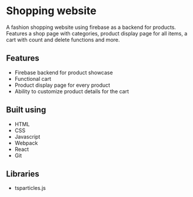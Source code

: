 

# Shopping website

A fashion shopping website using firebase as a backend for products. Features a shop page with categories, product display page for all items, a cart with count and delete functions and more.


## Features

- Firebase backend for product showcase
- Functional cart
- Product display page for every product
- Ability to customize product details for the cart

## Built using

- HTML
- CSS
- Javascript
- Webpack
- React
- Git

## Libraries

- tsparticles.js

